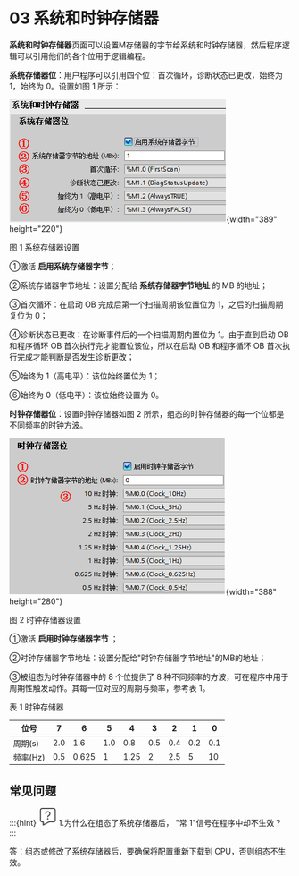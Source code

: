 # 03 系统和时钟存储器

**系统和时钟存储器**页面可以设置M存储器的字节给系统和时钟存储器，然后程序逻辑可以引用他们的各个位用于逻辑编程。

**系统存储器位**：用户程序可以引用四个位：首次循环，诊断状态已更改，始终为
1，始终为 0。设置如图 1 所示：

![](images/03-01.png){width="389" height="220"}

图 1 系统存储器设置

①激活 **启用系统存储器字节**；

②系统存储器字节地址：设置分配给 **系统存储器字节地址** 的 MB 的地址；

③首次循环：在启动 OB 完成后第一个扫描周期该位置位为
1，之后的扫描周期复位为 0；

④诊断状态已更改：在诊断事件后的一个扫描周期内置位为 1。由于直到启动 OB
和程序循环 OB 首次执行完才能置位该位，所以在启动 OB 和程序循环 OB
首次执行完成才能判断是否发生诊断更改；

⑤始终为 1（高电平）：该位始终置位为 1；

⑥始终为 0（低电平）：该位始终设置为 0。

**时钟存储器位**：设置时钟存储器如图 2
所示，组态的时钟存储器的每一个位都是不同频率的时钟方波。

![](images/03-02.png){width="388" height="280"}

图 2 时钟存储器设置

①激活 **启用时钟存储器字节** ；

②时钟存储器字节地址：设置分配给"时钟存储器字节地址"的MB的地址；

③被组态为时钟存储器中的 8 个位提供了 8
种不同频率的方波，可在程序中用于周期性触发动作。其每一位对应的周期与频率，参考表
1。

表 1 时钟存储器

|位号   |    7  |   6   |    5   |  4   |   3   |  2  |   1   |  0|
|---------- |-----| -------|-----| ------ |-----| -----| ----- |-----|
|周期(s)  |  2.0 |  1.6  |   1.0 |  0.8 |   0.5  | 0.4 |  0.2 |  0.1|
|频率(Hz) |  0.5  | 0.625  | 1  |   1.25  | 2  |   2.5 |  5 |    10|


## 常见问题

:::{hint} ![](../img/home/FAQ.png) 1.为什么在组态了系统存储器后， \"常 1\"信号在程序中却不生效？
:::

答：组态或修改了系统存储器后，要确保将配置重新下载到
CPU，否则组态不生效。
